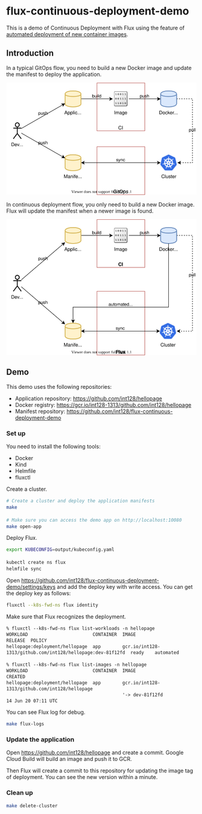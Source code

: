 # flux-continuous-deployment-demo

This is a demo of Continuous Deployment with Flux using the feature of [automated deployment of new container images](https://docs.fluxcd.io/en/stable/references/automated-image-update.html).


## Introduction

In a typical GitOps flow, you need to build a new Docker image and update the manifest to deploy the application.

![gitops-basic-flow.svg](gitops-basic-flow.svg)

In continuous deployment flow, you only need to build a new Docker image. Flux will update the manifest when a newer image is found.

![gitops-continuous-deployment-flow.svg](gitops-continuous-deployment-flow.svg)


## Demo

This demo uses the following repositories:

- Application repository: https://github.com/int128/hellopage
- Docker registry: https://gcr.io/int128-1313/github.com/int128/hellopage
- Manifest repository: https://github.com/int128/flux-continuous-deployment-demo


### Set up

You need to install the following tools:

- Docker
- Kind
- Helmfile
- fluxctl

Create a cluster.

```sh
# Create a cluster and deploy the application manifests
make

# Make sure you can access the demo app on http://localhost:10080
make open-app
```

Deploy Flux.

```sh
export KUBECONFIG=output/kubeconfig.yaml

kubectl create ns flux
helmfile sync
```

Open https://github.com/int128/flux-continuous-deployment-demo/settings/keys and add the deploy key with write access.
You can get the deploy key as follows:

```sh
fluxctl --k8s-fwd-ns flux identity
```

Make sure that Flux recognizes the deployment.

```console
% fluxctl --k8s-fwd-ns flux list-workloads -n hellopage
WORKLOAD                        CONTAINER  IMAGE                                                       RELEASE  POLICY
hellopage:deployment/hellopage  app        gcr.io/int128-1313/github.com/int128/hellopage:dev-81f12fd  ready    automated

% fluxctl --k8s-fwd-ns flux list-images -n hellopage
WORKLOAD                        CONTAINER  IMAGE                                           CREATED
hellopage:deployment/hellopage  app        gcr.io/int128-1313/github.com/int128/hellopage
                                           '-> dev-81f12fd                                 14 Jun 20 07:11 UTC
```

You can see Flux log for debug.

```sh
make flux-logs
```


### Update the application

Open https://github.com/int128/hellopage and create a commit.
Google Cloud Build will build an image and push it to GCR.

Then Flux will create a commit to this repository for updating the image tag of deployment.
You can see the new version within a minute.


### Clean up

```sh
make delete-cluster
```
